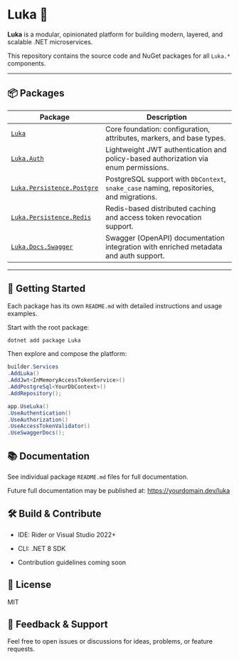 # Luka 🧩

**Luka** is a modular, opinionated platform for building modern, layered, and scalable .NET microservices.

This repository contains the source code and NuGet packages for all `Luka.*` components.

---

## 📦 Packages

| Package | Description |
|--------|-------------|
| [`Luka`](https://www.nuget.org/packages/Luka) | Core foundation: configuration, attributes, markers, and base types. |
| [`Luka.Auth`](https://www.nuget.org/packages/Luka.Auth) | Lightweight JWT authentication and policy-based authorization via enum permissions. |
| [`Luka.Persistence.Postgre`](https://www.nuget.org/packages/Luka.Persistence.Postgre) | PostgreSQL support with `DbContext`, `snake_case` naming, repositories, and migrations. |
| [`Luka.Persistence.Redis`](https://www.nuget.org/packages/Luka.Persistence.Redis) | Redis-based distributed caching and access token revocation support. |
| [`Luka.Docs.Swagger`](https://www.nuget.org/packages/Luka.Docs.Swagger) | Swagger (OpenAPI) documentation integration with enriched metadata and auth support. |

---

## 🚀 Getting Started

Each package has its own `README.md` with detailed instructions and usage examples.

Start with the root package:

```bash
dotnet add package Luka
```
Then explore and compose the platform:

```csharp
builder.Services
.AddLuka()
.AddJwt<InMemoryAccessTokenService>()
.AddPostgreSql<YourDbContext>()
.AddRepository();
```
```csharp
app.UseLuka()
.UseAuthentication()
.UseAuthorization()
.UseAccessTokenValidator()
.UseSwaggerDocs();
```
## 📚 Documentation
See individual package `README.md` files for full documentation.

Future full documentation may be published at: https://yourdomain.dev/luka

## 🛠 Build & Contribute
- IDE: Rider or Visual Studio 2022+

- CLI: .NET 8 SDK

- Contribution guidelines coming soon

## 📄 License
MIT

## 💬 Feedback & Support
Feel free to open issues or discussions for ideas, problems, or feature requests.
